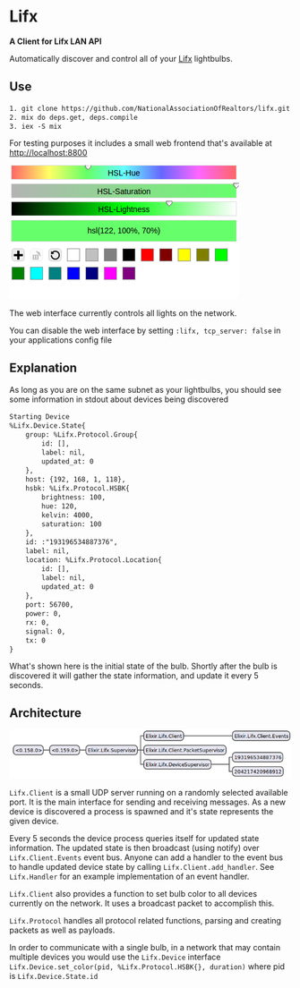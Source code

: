 # Lifx

**A Client for Lifx LAN API**

Automatically discover and control all of your [Lifx](http://lifx.com) lightbulbs.

## Use

    1. git clone https://github.com/NationalAssociationOfRealtors/lifx.git
    2. mix do deps.get, deps.compile
    3. iex -S mix

For testing purposes it includes a small web frontend that's available at [http://localhost:8800](http://localhost:8800)

![Web Interface](./images/web-interface1.png)

The web interface currently controls all lights on the network.

You can disable the web interface by setting `:lifx, tcp_server: false` in your applications config file

## Explanation

As long as you are on the same subnet as your lightbulbs, you should see some information in stdout about devices being discovered

    Starting Device
    %Lifx.Device.State{
        group: %Lifx.Protocol.Group{
            id: [],
            label: nil,
            updated_at: 0
        },
        host: {192, 168, 1, 118},
        hsbk: %Lifx.Protocol.HSBK{
            brightness: 100,
            hue: 120,
            kelvin: 4000,
            saturation: 100
        },
        id: :"193196534887376",
        label: nil,
        location: %Lifx.Protocol.Location{
            id: [],
            label: nil,
            updated_at: 0
        },
        port: 56700,
        power: 0,
        rx: 0,
        signal: 0,
        tx: 0
    }

What's shown here is the initial state of the bulb. Shortly after the bulb is discovered it will gather the state information, and update it every 5 seconds.

## Architecture

![Architecture Image](./images/lifx_architecture.png)

`Lifx.Client` is a small UDP server running on a randomly selected available port. It is the main interface for sending and receiving messages. As a new device is discovered a process is spawned and it's state represents the given device.

Every 5 seconds the device process queries itself for updated state information. The updated state is then broadcast (using notify) over `Lifx.Client.Events` event bus. Anyone can add a handler to the event bus to handle updated device state by calling `Lifx.Client.add_handler`. See `Lifx.Handler` for an example implementation of an event handler.

`Lifx.Client` also provides a function to set bulb color to all devices currently on the network. It uses a broadcast packet to accomplish this.

`Lifx.Protocol` handles all protocol related functions, parsing and creating packets as well as payloads.

In order to communicate with a single bulb, in a network that may contain multiple devices you would use the `Lifx.Device` interface `Lifx.Device.set_color(pid, %Lifx.Protocol.HSBK{}, duration)` where pid is `Lifx.Device.State.id`
